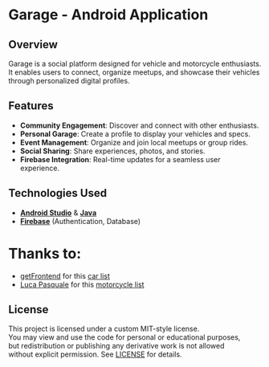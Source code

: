 # Garage - Android Application

## Overview
Garage is a social platform designed for vehicle and motorcycle enthusiasts. It enables users to connect, organize meetups, and showcase their vehicles through personalized digital profiles.

## Features
- **Community Engagement**: Discover and connect with other enthusiasts.
- **Personal Garage**: Create a profile to display your vehicles and specs.
- **Event Management**: Organize and join local meetups or group rides.
- **Social Sharing**: Share experiences, photos, and stories.
- **Firebase Integration**: Real-time updates for a seamless user experience.

## Technologies Used
- [**Android Studio**](https://developer.android.com/studio) & [**Java**](https://www.java.com)
- [**Firebase**](https://firebase.google.com) (Authentication, Database)

# Thanks to:

- [getFrontend](https://github.com/getFrontend) for
  this [car list](https://github.com/getFrontend/json-car-list)
- [Luca Pasquale](https://github.com/lucapsq) for
  this [motorcycle list](https://github.com/lucapsq/motorcycle-logos-dataset)

## License

This project is licensed under a custom MIT-style license.  
You may view and use the code for personal or educational purposes,  
but redistribution or publishing any derivative work is not allowed  
without explicit permission. See [LICENSE](./LICENSE) for details.